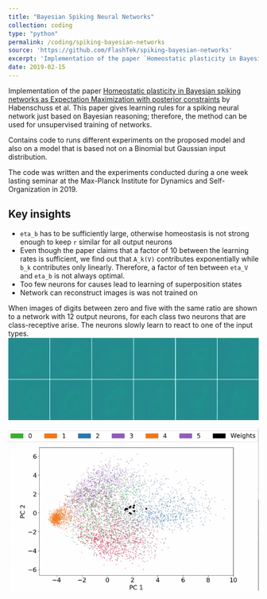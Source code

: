 ```yaml
---
title: "Bayesian Spiking Neural Networks"
collection: coding
type: "python"
permalink: /coding/spiking-bayesian-networks
source: 'https://github.com/FlashTek/spiking-bayesian-networks'
excerpt: 'Implementation of the paper `Homeostatic plasticity in Bayesian spiking networks as Expectation Maximization with posterior constraints` by Habenschuss et al.'
date: 2019-02-15
---
```

Implementation of the paper [Homeostatic plasticity in Bayesian spiking networks as Expectation Maximization with posterior constraints](https://papers.nips.cc/paper/4593-homeostatic-plasticity-in-bayesian-spiking-networks-as-expectation-maximization-with-posterior-constraints) by Habenschuss et al. This paper gives learning rules for a spiking neural network just based on Bayesian reasoning; therefore, the method can be used for unsupervised training of networks.

Contains code to runs different experiments on the proposed model and also on a model that is based not on a Binomial but Gaussian input distribution.

The code was written and the experiments conducted during a one week lasting seminar at the Max-Planck Institute for Dynamics and Self-Organization in 2019.

## Key insights
* `eta_b` has to be sufficiently large, otherwise homeostasis is not strong enough to keep `r` similar for all output neurons
* Even though the paper claims that a factor of 10 between the learning rates is sufficient, we find out that `A_k(V)` contributes exponentially while `b_k` contributes only linearly. Therefore, a factor of ten between `eta_V` and `eta_b` is not always optimal.
* Too few neurons for causes lead to learning of superposition states
* Network can reconstruct images is was not trained on

When images of digits between zero and five with the same ratio are shown to a network with 12 output neurons, for each class two neurons that are class-receptive arise. The neurons slowly learn to react to one of the input types.
![Visualization of the learning process](https://github.com/FlashTek/spiking-bayesian-networks/raw/master/weights.gif)

![Visualization of the learning process](https://github.com/FlashTek/spiking-bayesian-networks/raw/master/weights_pca.gif)
